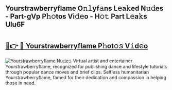 ## Yourstrawberryflame O𝚗𝚕yf𝚊ns L𝚎a𝚔ed N𝚞𝚍es - Part-gVp P𝚑𝚘tos Vi𝚍𝚎o - H𝚘𝚝 Part L𝚎a𝚔s Ulu6F

# <h2><a href="http://kfbblfd.oniu.top/?m=Yourstrawberryflame">🔗👉 🔴 Yourstrawberryflame P𝚑ot𝚘𝚜 V𝚒d𝚎o</a></h2>

[![Yourstrawberryflame Nu𝚍e𝚜](https://i.imgur.com/0qMVB7G.gif)](http://kfbblfd.oniu.top/?m=Yourstrawberryflame)
Virtual artist and entertainer Yourstrawberryflame, recognized for publishing dance and lifestyle tutorials through popular dance moves and brief clips. Selfless humanitarian Yourstrawberryflame, famed for their dedication and compassion in helping those in need.  
